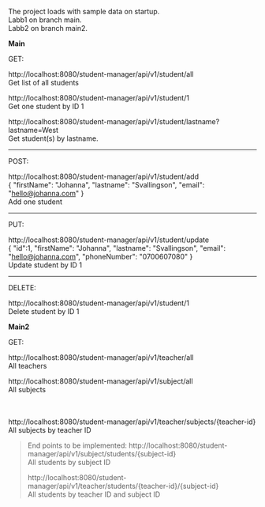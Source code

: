 The project loads with sample data on startup. <br>
Labb1 on branch main. <br>
Labb2 on branch main2. <br>

__Main__ <br>

GET:

http://localhost:8080/student-manager/api/v1/student/all<br>
Get list of all students

http://localhost:8080/student-manager/api/v1/student/1 <br>
Get one student by ID 1

http://localhost:8080/student-manager/api/v1/student/lastname?lastname=West <br>
Get student(s) by lastname.

___
POST:

http://localhost:8080/student-manager/api/v1/student/add <br>
{
	"firstName": "Johanna",
	"lastname": "Svallingson",
	"email": "hello@johanna.com"
} <br>
Add one student

___
PUT:

http://localhost:8080/student-manager/api/v1/student/update <br>
{
        "id":1,
        "firstName": "Johanna",
    	"lastname": "Svallingson",
    	"email": "hello@johanna.com",
    	"phoneNumber": "0700607080"
} 
<br>
Update student by ID 1

___
DELETE:

http://localhost:8080/student-manager/api/v1/student/1 <br>
Delete student by ID 1


 __Main2__

GET:

http://localhost:8080/student-manager/api/v1/teacher/all <br>
All teachers

http://localhost:8080/student-manager/api/v1/subject/all <br>
All subjects
<br>
<br>
<br>

http://localhost:8080/student-manager/api/v1/teacher/subjects/{teacher-id} <br>
All subjects by teacher ID

>End points to be implemented:
>http://localhost:8080/student-manager/api/v1/subject/students/{subject-id} <br>
>All students by subject ID
>
>http://localhost:8080/student-manager/api/v1/teacher/students/{teacher-id}/{subject-id} <br>
>All students by teacher ID and subject ID
>
